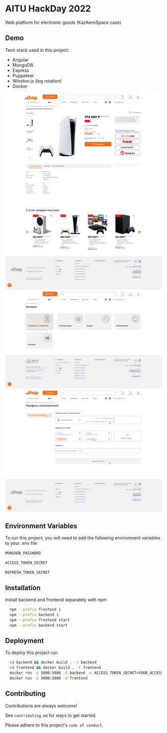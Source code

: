 
# AITU HackDay 2022

Web platform for electronic goods (KazAeroSpace case)


## Demo

Tech stack used in this project:
- Angular
- MongoDB
- Express
- Puppeteer
- Winston.js (log rotation)
- Docker

![App Screenshot](./docs/Catalog%20product%20card%20(1%20var.)%20desktop.png)
![App Screenshot](./docs/catalog.png)
![App Screenshot](./docs/Profile%20desktop.png)

## Environment Variables

To run this project, you will need to add the following environment variables to your .env file

`MONGODB_PASSWORD`

`ACCESS_TOKEN_SECRET`

`REFRESH_TOKEN_SECRET`

## Installation

Install backend and frontend separately with npm

```bash
  npm --prefix frontend i
  npm --prefix backend i
  npm --prefix frontend start
  npm --prefix backend start
```

## Deployment

To deploy this project run

```bash
  cd backend && docker build . -t backend
  cd frontend && docker build . -t frontend
  docker run -p 5000:5000 -d backend -e ACCESS_TOKEN_SECRET=YOUR_ACCESS_TOKEN_SECRET -e REFRESH_TOKEN_SECRET=YOUR_REFRESH_TOKEN_SECRET -e MONGODB_PASSWORD=YOUR_MONGODB_PASSWORD
  docker run -p 3000:3000 -d frontend
```

## Contributing

Contributions are always welcome!

See `contributing.md` for ways to get started.

Please adhere to this project's `code of conduct`.